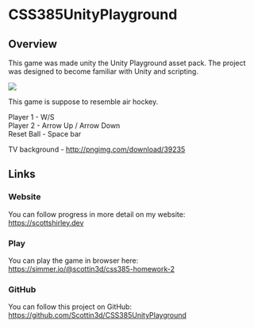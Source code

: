 # CSS385UnityPlayground

## Overview
This game was made unity the Unity Playground asset pack.  The project was designed to become familiar with Unity and scripting.  

<img src="https://i.imgur.com/AVpDYLD.png">


This game is suppose to resemble air hockey.  

Player 1 - W/S  
Player 2 - Arrow Up / Arrow Down  
Reset Ball - Space bar  

TV background - http://pngimg.com/download/39235  

## Links
### Website
You can follow progress in more detail on my website: https://scottshirley.dev  

### Play
You can play the game in browser here: https://simmer.io/@scottin3d/css385-homework-2

### GitHub
You can follow this project on GitHub: https://github.com/Scottin3d/CSS385UnityPlayground

